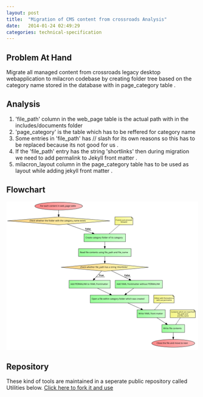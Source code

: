 ```yaml
---
layout: post
title:  "Migration of CMS content from crossroads Analysis"
date:   2014-01-24 02:49:29
categories: technical-specification
---
```



## Problem At Hand

Migrate all managed content from crossroads legacy desktop webapplication to milacron codebase by creating folder tree based on the category name stored in the database with in page_category table .

## Analysis

1. 'file_path' column in the web_page table is the actual path with in the includes/documents folder
2. 'page_category' is the table which has to be reffered for category name
3. Some entries in 'file_path' has // slash for its own reasons so this has to be replaced because its not good for us .
4. If the 'file_path' entry has the string 'shortlinks' then during migration we need to add permalink to Jekyll front matter .
5. milacron_layout column in the page_category table has to be used as layout while adding jekyll front matter .


## Flowchart

   ![alt text](/flowcharts/ContentMigrationFlow.svg "Logo Title Text 1")


## Repository

These kind of tools are maintained in a seperate public repository called Utilities below.
[Click here to fork it and use](https://github.com/crdschurch/utilities "Crossroads Utilities")

